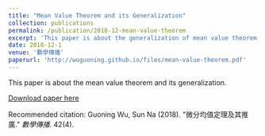 ```yaml
---
title: "Mean Value Theorem and its Generalization"
collection: publications
permalink: /publication/2018-12-mean-value-theorem
excerpt: 'This paper is about the generalization of mean value theorem.'
date: 2018-12-1
venue: '數學傳播'
paperurl: 'http://wuguoning.github.io/files/mean-value-theorem.pdf'
---
```


This paper is about the mean value theorem and its generalization.

[Download paper here](http://wuguoning.github.io/files/paper/mean-value-theorem.pdf)

Recommended citation: Guoning Wu, Sun Na (2018). "微分均值定理及其推廣." <i>數學傳播</i>. 42(4).
